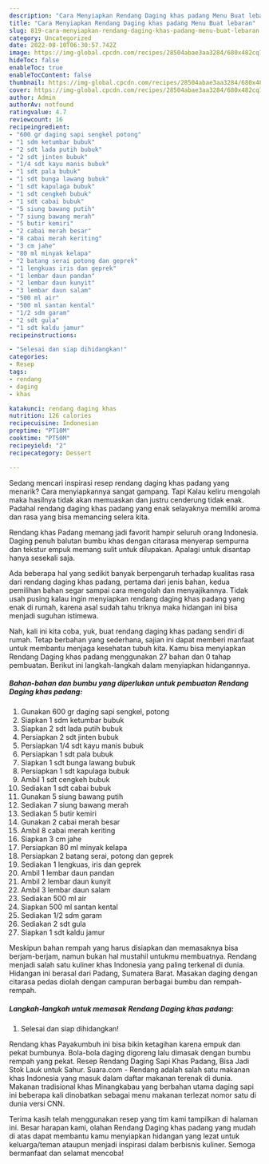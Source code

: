 ```yaml
---
description: "Cara Menyiapkan Rendang Daging khas padang Menu Buat lebaran"
title: "Cara Menyiapkan Rendang Daging khas padang Menu Buat lebaran"
slug: 819-cara-menyiapkan-rendang-daging-khas-padang-menu-buat-lebaran
category: Uncategorized
date: 2022-08-10T06:30:57.742Z
image: https://img-global.cpcdn.com/recipes/28504abae3aa3284/680x482cq70/rendang-daging-khas-padang-foto-resep-utama.jpg
hideToc: false
enableToc: true
enableTocContent: false
thumbnail: https://img-global.cpcdn.com/recipes/28504abae3aa3284/680x482cq70/rendang-daging-khas-padang-foto-resep-utama.jpg
cover: https://img-global.cpcdn.com/recipes/28504abae3aa3284/680x482cq70/rendang-daging-khas-padang-foto-resep-utama.jpg
author: Admin
authorAv: notfound
ratingvalue: 4.7
reviewcount: 16
recipeingredient:
- "600 gr daging sapi sengkel potong"
- "1 sdm ketumbar bubuk"
- "2 sdt lada putih bubuk"
- "2 sdt jinten bubuk"
- "1/4 sdt kayu manis bubuk"
- "1 sdt pala bubuk"
- "1 sdt bunga lawang bubuk"
- "1 sdt kapulaga bubuk"
- "1 sdt cengkeh bubuk"
- "1 sdt cabai bubuk"
- "5 siung bawang putih"
- "7 siung bawang merah"
- "5 butir kemiri"
- "2 cabai merah besar"
- "8 cabai merah keriting"
- "3 cm jahe"
- "80 ml minyak kelapa"
- "2 batang serai potong dan geprek"
- "1 lengkuas iris dan geprek"
- "1 lembar daun pandan"
- "2 lembar daun kunyit"
- "3 lembar daun salam"
- "500 ml air"
- "500 ml santan kental"
- "1/2 sdm garam"
- "2 sdt gula"
- "1 sdt kaldu jamur"
recipeinstructions:

- "Selesai dan siap dihidangkan!"
categories:
- Resep
tags:
- rendang
- daging
- khas

katakunci: rendang daging khas 
nutrition: 126 calories
recipecuisine: Indonesian
preptime: "PT10M"
cooktime: "PT50M"
recipeyield: "2"
recipecategory: Dessert

---
```



Sedang mencari inspirasi resep rendang daging khas padang yang menarik? Cara menyiapkannya sangat gampang. Tapi Kalau keliru mengolah maka hasilnya tidak akan memuaskan dan justru cenderung tidak enak. Padahal rendang daging khas padang yang enak selayaknya memiliki aroma dan rasa yang bisa memancing selera kita.


Rendang khas Padang memang jadi favorit hampir seluruh orang Indonesia. Daging penuh balutan bumbu khas dengan citarasa menyerap sempurna dan tekstur empuk memang sulit untuk dilupakan. Apalagi untuk disantap hanya sesekali saja.

Ada beberapa hal yang sedikit banyak berpengaruh terhadap kualitas rasa dari rendang daging khas padang, pertama dari jenis bahan, kedua pemilihan bahan segar sampai cara mengolah dan menyajikannya. Tidak usah pusing kalau ingin menyiapkan rendang daging khas padang yang enak di rumah, karena asal sudah tahu triknya maka hidangan ini bisa menjadi suguhan istimewa.


Nah, kali ini kita coba, yuk, buat rendang daging khas padang sendiri di rumah. Tetap berbahan yang sederhana, sajian ini dapat memberi manfaat untuk membantu menjaga kesehatan tubuh kita. Kamu bisa menyiapkan Rendang Daging khas padang menggunakan 27 bahan dan 0 tahap pembuatan. Berikut ini langkah-langkah dalam menyiapkan hidangannya.

<!--inarticleads1-->

##### Bahan-bahan dan bumbu yang diperlukan untuk pembuatan Rendang Daging khas padang:

1. Gunakan 600 gr daging sapi sengkel, potong
1. Siapkan 1 sdm ketumbar bubuk
1. Siapkan 2 sdt lada putih bubuk
1. Persiapkan 2 sdt jinten bubuk
1. Persiapkan 1/4 sdt kayu manis bubuk
1. Persiapkan 1 sdt pala bubuk
1. Siapkan 1 sdt bunga lawang bubuk
1. Persiapkan 1 sdt kapulaga bubuk
1. Ambil 1 sdt cengkeh bubuk
1. Sediakan 1 sdt cabai bubuk
1. Gunakan 5 siung bawang putih
1. Sediakan 7 siung bawang merah
1. Sediakan 5 butir kemiri
1. Gunakan 2 cabai merah besar
1. Ambil 8 cabai merah keriting
1. Siapkan 3 cm jahe
1. Persiapkan 80 ml minyak kelapa
1. Persiapkan 2 batang serai, potong dan geprek
1. Sediakan 1 lengkuas, iris dan geprek
1. Ambil 1 lembar daun pandan
1. Ambil 2 lembar daun kunyit
1. Ambil 3 lembar daun salam
1. Sediakan 500 ml air
1. Siapkan 500 ml santan kental
1. Sediakan 1/2 sdm garam
1. Sediakan 2 sdt gula
1. Siapkan 1 sdt kaldu jamur


Meskipun bahan rempah yang harus disiapkan dan memasaknya bisa berjam-berjam, namun bukan hal mustahil untukmu membuatnya. Rendang menjadi salah satu kuliner khas Indonesia yang paling terkenal di dunia. Hidangan ini berasal dari Padang, Sumatera Barat. Masakan daging dengan citarasa pedas diolah dengan campuran berbagai bumbu dan rempah-rempah. 

<!--inarticleads2-->

##### Langkah-langkah untuk memasak Rendang Daging khas padang:


1. Selesai dan siap dihidangkan!

Rendang khas Payakumbuh ini bisa bikin ketagihan karena empuk dan pekat bumbunya. Bola-bola daging digoreng lalu dimasak dengan bumbu rempah yang pekat. Resep Rendang Daging Sapi Khas Padang, Bisa Jadi Stok Lauk untuk Sahur. Suara.com - Rendang adalah salah satu makanan khas Indonesia yang masuk dalam daftar makanan terenak di dunia. Makanan tradisional khas Minangkabau yang berbahan utama daging sapi ini beberapa kali dinobatkan sebagai menu makanan terlezat nomor satu di dunia versi CNN. 

Terima kasih telah menggunakan resep yang tim kami tampilkan di halaman ini. Besar harapan kami, olahan Rendang Daging khas padang yang mudah di atas dapat membantu kamu menyiapkan hidangan yang lezat untuk keluarga/teman ataupun menjadi inspirasi dalam berbisnis kuliner. Semoga bermanfaat dan selamat mencoba!
